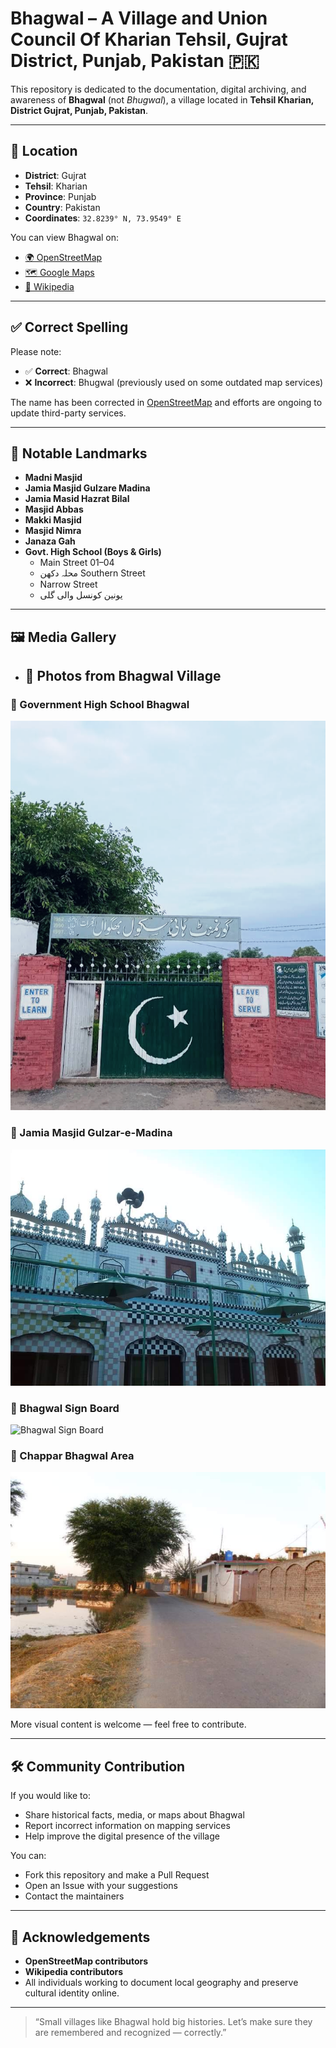 # Bhagwal – A Village and Union Council Of Kharian Tehsil, Gujrat District, Punjab, Pakistan 🇵🇰

This repository is dedicated to the documentation, digital archiving, and awareness of **Bhagwal** (not *Bhugwal*), a village located in **Tehsil Kharian, District Gujrat, Punjab, Pakistan**.

---

## 📍 Location

- **District**: Gujrat  
- **Tehsil**: Kharian  
- **Province**: Punjab  
- **Country**: Pakistan  
- **Coordinates**: `32.8239° N, 73.9549° E`

You can view Bhagwal on:  
- [🌍 OpenStreetMap](https://www.openstreetmap.org/search?query=Bhagwal%20Gujrat#map=16/32.8239/73.9549)  
- [🗺️ Google Maps](https://maps.google.com/?q=Bhagwal,+Gujrat,+Punjab,+Pakistan)  
- [📘 Wikipedia](https://en.wikipedia.org/wiki/Bhagwal,_Gujrat)

---

## ✅ Correct Spelling

Please note:  
- ✅ **Correct**: Bhagwal  
- ❌ **Incorrect**: Bhugwal (previously used on some outdated map services)  

The name has been corrected in [OpenStreetMap](https://www.openstreetmap.org/) and efforts are ongoing to update third-party services.

---

## 🕌 Notable Landmarks

- **Madni Masjid**
- **Jamia Masjid Gulzare Madina**
- **Jamia Masid Hazrat Bilal**
- **Masjid Abbas**
- **Makki Masjid** 
- **Masjid Nimra**  
- **Janaza Gah**  
- **Govt. High School (Boys & Girls)**  
  - Main Street 01–04  
  - محلہ دکھن Southern Street  
  - Narrow Street  
  - یونین کونسل والی گلی

---

## 🖼 Media Gallery

- ## 📸 Photos from Bhagwal Village

### 🏫 Government High School Bhagwal
![Govt High School Bhagwal](Govt%20High%20School%20Bhagwal%2C%20Gujrat%20.png)

### 🕌 Jamia Masjid Gulzar-e-Madina
![Jamia Masjid](Jamia_Masjid_Gulzar-e_Madina_Bhagwal.jpg)

### 🚏 Bhagwal Sign Board
![Bhagwal Sign Board](Bhagwal%20sign%20board%20.png)

### 🌾 Chappar Bhagwal Area
![Chappar Bhagwal](Chappar%20Bhagwal%20.jpg)


More visual content is welcome — feel free to contribute.

---

## 🛠 Community Contribution

If you would like to:  
- Share historical facts, media, or maps about Bhagwal  
- Report incorrect information on mapping services  
- Help improve the digital presence of the village  

You can:  
- Fork this repository and make a Pull Request  
- Open an Issue with your suggestions  
- Contact the maintainers  

---

## 🤝 Acknowledgements

- **OpenStreetMap contributors**  
- **Wikipedia contributors**  
- All individuals working to document local geography and preserve cultural identity online.

---

> “Small villages like Bhagwal hold big histories. Let’s make sure they are remembered and recognized — correctly.”  
